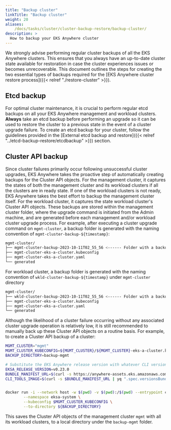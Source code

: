 ```yaml
---
title: "Backup cluster"
linkTitle: "Backup cluster"
weight: 20
aliases:
    /docs/tasks/cluster/cluster-backup-restore/backup-cluster/
description: >
  How to backup your EKS Anywhere cluster
---
```


We strongly advise performing regular cluster backups of all the EKS Anywhere clusters. This ensures that you always have an up-to-date cluster state available for restoration in case the cluster experiences issues or becomes unrecoverable. This document outlines the steps for creating the two essential types of backups required for the [EKS Anywhere cluster restore process]({{< relref "./restore-cluster" >}}).

## Etcd backup

For optimal cluster maintenance, it is crucial to perform regular etcd backups on all your EKS Anywhere management and workload clusters. **Always** take an etcd backup before performing an upgrade so it can be used to restore the cluster to a previous state in the event of a cluster upgrade failure. To create an etcd backup for your cluster, follow the guidelines provided in the [External etcd backup and restore]({{< relref "../etcd-backup-restore/etcdbackup" >}}) section.


## Cluster API backup

Since cluster failures primarily occur following unsuccessful cluster upgrades, EKS Anywhere takes the proactive step of automatically creating backups for the Cluster API objects. For the management cluster, it captures the states of both the management cluster and its workload clusters if all the clusters are in ready state. If one of the workload clusters is not ready, EKS Anywhere takes the best effort to backup the management cluster itself. For the workload cluster, it captures the state workload cluster's Cluster API objects. These backups are stored within the management cluster folder, where the upgrade command is initiated from the Admin machine, and are generated before each management and/or workload cluster upgrade process. 
For example, after executing a cluster upgrade command on `mgmt-cluster`, a backup folder is generated with the naming convention of `mgmt-cluster-backup-${timestamp}`:

```bash
mgmt-cluster/ 
├── mgmt-cluster-backup-2023-10-11T02_55_56 <------ Folder with a backup of the CAPI objects 
├── mgmt-cluster-eks-a-cluster.kubeconfig
├── mgmt-cluster-eks-a-cluster.yaml
└── generated
```

For workload cluster, a backup folder is generated with the naming convention of `wkld-cluster-backup-${timestamp}` under `mgmt-cluster` directory

```bash
mgmt-cluster/ 
├── wkld-cluster-backup-2023-10-11T02_55_56 <------ Folder with a backup of the CAPI objects 
├── mgmt-cluster-eks-a-cluster.kubeconfig
├── mgmt-cluster-eks-a-cluster.yaml
└── generated
```

Although the likelihood of a cluster failure occurring without any associated cluster upgrade operation is relatively low, it is still recommended to manually back up these Cluster API objects on a routine basis. For example, to create a Cluster API backup of a cluster:


```bash
MGMT_CLUSTER="mgmt"
MGMT_CLUSTER_KUBECONFIG=${MGMT_CLUSTER}/${MGMT_CLUSTER}-eks-a-cluster.kubeconfig
BACKUP_DIRECTORY=backup-mgmt

# Substitute the EKS Anywhere release version with whatever CLI version you are using
EKSA_RELEASE_VERSION=v0.23.0
BUNDLE_MANIFEST_URL=$(curl -s https://anywhere-assets.eks.amazonaws.com/releases/eks-a/manifest.yaml | yq ".spec.releases[] | select(.version==\"$EKSA_RELEASE_VERSION\").bundleManifestUrl")
CLI_TOOLS_IMAGE=$(curl -s $BUNDLE_MANIFEST_URL | yq ".spec.versionsBundles[0].eksa.cliTools.uri")


docker run -i --network host -w $(pwd) -v $(pwd):/$(pwd) --entrypoint clusterctl ${CLI_TOOLS_IMAGE} move \
        --namespace eksa-system \
        --kubeconfig $MGMT_CLUSTER_KUBECONFIG \
        --to-directory ${BACKUP_DIRECTORY}
```

This saves the Cluster API objects of the management cluster `mgmt` with all its workload clusters, to a local directory under the `backup-mgmt` folder.
